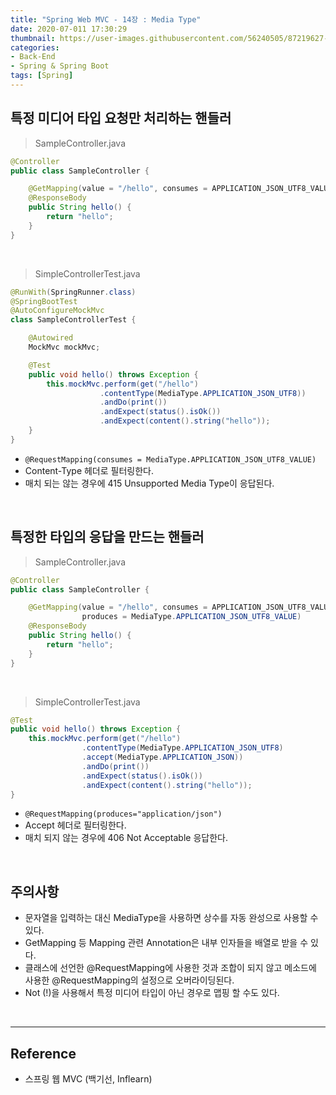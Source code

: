 ```yaml
---
title: "Spring Web MVC - 14장 : Media Type"
date: 2020-07-011 17:30:29
thumbnail: https://user-images.githubusercontent.com/56240505/87219627-c1f8af80-c397-11ea-96bb-83c3f59b7229.png
categories:
- Back-End
- Spring & Spring Boot
tags: [Spring]
---
```


## 특정 미디어 타입 요청만 처리하는 핸들러

> SampleController.java

```java
@Controller
public class SampleController {

    @GetMapping(value = "/hello", consumes = APPLICATION_JSON_UTF8_VALUE)
    @ResponseBody
    public String hello() {
        return "hello";
    }
}
```

<br>

> SimpleControllerTest.java

```java
@RunWith(SpringRunner.class)
@SpringBootTest
@AutoConfigureMockMvc
class SampleControllerTest {

    @Autowired
    MockMvc mockMvc;

    @Test
    public void hello() throws Exception {
        this.mockMvc.perform(get("/hello")
                    .contentType(MediaType.APPLICATION_JSON_UTF8))
                    .andDo(print())
                    .andExpect(status().isOk())
                    .andExpect(content().string("hello"));
    }
}
```

* ``@RequestMapping(consumes = MediaType.APPLICATION_JSON_UTF8_VALUE)``
* Content-Type 헤더로 필터링한다.
* 매치 되는 않는 경우에 415 Unsupported Media Type이 응답된다.

<br>

## 특정한 타입의 응답을 만드는 핸들러

> SampleController.java

```java
@Controller
public class SampleController {

    @GetMapping(value = "/hello", consumes = APPLICATION_JSON_UTF8_VALUE,
                produces = MediaType.APPLICATION_JSON_UTF8_VALUE)
    @ResponseBody
    public String hello() {
        return "hello";
    }
}
```

<br>

> SimpleControllerTest.java

```java
@Test
public void hello() throws Exception {
    this.mockMvc.perform(get("/hello")
                .contentType(MediaType.APPLICATION_JSON_UTF8)
                .accept(MediaType.APPLICATION_JSON))
                .andDo(print())
                .andExpect(status().isOk())
                .andExpect(content().string("hello"));
}
```

* ``@RequestMapping(produces="application/json")``
* Accept 헤더로 필터링한다.
* 매치 되지 않는 경우에 406 Not Acceptable 응답한다.

<br>

## 주의사항

* 문자열을 입력하는 대신 MediaType을 사용하면 상수를 자동 완성으로 사용할 수 있다.
* GetMapping 등 Mapping 관련 Annotation은 내부 인자들을 배열로 받을 수 있다.
* 클래스에 선언한 @RequestMapping에 사용한 것과 조합이 되지 않고 메소드에 사용한 @RequestMapping의 설정으로 오버라이딩된다.
* Not (!)을 사용해서 특정 미디어 타입이 아닌 경우로 맵핑 할 수도 있다.

<br>

---

## Reference

*	스프링 웹 MVC (백기선, Inflearn)
